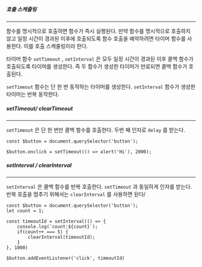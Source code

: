 
##### 호출 스케줄링
---
함수를 명시적으로 호출하면 함수가 즉시 실행된다. 만약 함수를 명시적으로 호출하지 않고 일정 시간이 경과된 이후에 호출되도록 함수 호출을 예약하려면 타이머 함수를 사용한다. 이를 호출 스케줄링이라 한다.

타이머 함수 `setTimeout` , `setInterval` 은 모두 일정 시간이 경과된 이후 콜백 함수가 호출되도록 타이머를 생성한다. 즉 두 함수가 생성한 타이머가 만료되면 콜백 함수가 호출된다.



`setTimeout` 함수는 단 한 번 동작하는 타이머를 생성한다.  `setInterval` 함수가 생성한 타이머는 반복 동작한다.

##### setTimeout/ clearTimeout
---

`setTimeout` 은 단 한 번만 콜백 함수를 호출한다. 두번 째 인자로 `delay` 를 받는다.

```
const $button = document.querySelector('button');

$button.onclick = setTimeout(() => alert('Hi'), 2000);
```
##### setInterval / clearInterval

---

`setInterval` 은 콜백 함수를 반복 호출한다. `setTimeout` 과 동일하게 인자를 받는다. 반복 호출을 멈추기 위해서는 `clearInterval` 를 사용하면 된다/

```
const $button = document.querySelector('button');
let count = 1;

const timeoutId = setInterval(() => {
	console.log(`count:${count}`);
	if(count++ === 5) {
		clearInterval(timeoutId);
	}
}, 1000)

$button.addEventListener('click', timeoutId)
```